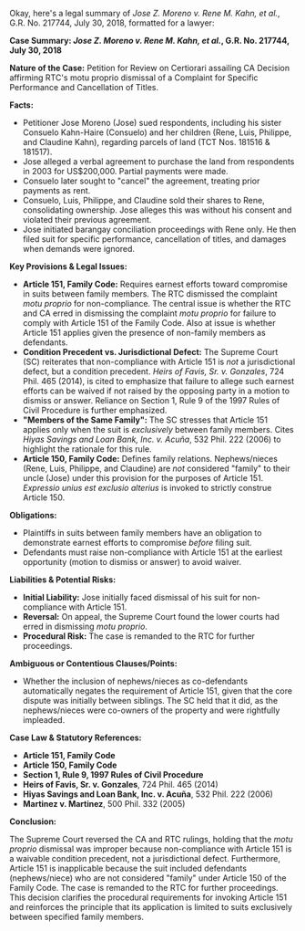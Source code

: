 Okay, here's a legal summary of *Jose Z. Moreno v. Rene M. Kahn, et al.*, G.R. No. 217744, July 30, 2018, formatted for a lawyer:

**Case Summary: *Jose Z. Moreno v. Rene M. Kahn, et al.*, G.R. No. 217744, July 30, 2018**

**Nature of the Case:** Petition for Review on Certiorari assailing CA Decision affirming RTC's motu proprio dismissal of a Complaint for Specific Performance and Cancellation of Titles.

**Facts:**

*   Petitioner Jose Moreno (Jose) sued respondents, including his sister Consuelo Kahn-Haire (Consuelo) and her children (Rene, Luis, Philippe, and Claudine Kahn), regarding parcels of land (TCT Nos. 181516 & 181517).
*   Jose alleged a verbal agreement to purchase the land from respondents in 2003 for US$200,000. Partial payments were made.
*   Consuelo later sought to "cancel" the agreement, treating prior payments as rent.
*   Consuelo, Luis, Philippe, and Claudine sold their shares to Rene, consolidating ownership. Jose alleges this was without his consent and violated their previous agreement.
*   Jose initiated barangay conciliation proceedings with Rene only.  He then filed suit for specific performance, cancellation of titles, and damages when demands were ignored.

**Key Provisions & Legal Issues:**

*   **Article 151, Family Code:** Requires earnest efforts toward compromise in suits between family members.  The RTC dismissed the complaint *motu proprio* for non-compliance. The central issue is whether the RTC and CA erred in dismissing the complaint *motu proprio* for failure to comply with Article 151 of the Family Code. Also at issue is whether Article 151 applies given the presence of non-family members as defendants.
*   **Condition Precedent vs. Jurisdictional Defect:** The Supreme Court (SC) reiterates that non-compliance with Article 151 is *not* a jurisdictional defect, but a condition precedent. *Heirs of Favis, Sr. v. Gonzales*, 724 Phil. 465 (2014), is cited to emphasize that failure to allege such earnest efforts can be waived if not raised by the opposing party in a motion to dismiss or answer. Reliance on Section 1, Rule 9 of the 1997 Rules of Civil Procedure is further emphasized.
*   **"Members of the Same Family":** The SC stresses that Article 151 applies only when the suit is *exclusively* between family members. Cites *Hiyas Savings and Loan Bank, Inc. v. Acuña*, 532 Phil. 222 (2006) to highlight the rationale for this rule.
*   **Article 150, Family Code:** Defines family relations.  Nephews/nieces (Rene, Luis, Philippe, and Claudine) are *not* considered "family" to their uncle (Jose) under this provision for the purposes of Article 151. *Expressio unius est exclusio alterius* is invoked to strictly construe Article 150.

**Obligations:**

*   Plaintiffs in suits between family members have an obligation to demonstrate earnest efforts to compromise *before* filing suit.
*   Defendants must raise non-compliance with Article 151 at the earliest opportunity (motion to dismiss or answer) to avoid waiver.

**Liabilities & Potential Risks:**

*   **Initial Liability:** Jose initially faced dismissal of his suit for non-compliance with Article 151.
*   **Reversal:** On appeal, the Supreme Court found the lower courts had erred in dismissing *motu proprio*.
*   **Procedural Risk:**  The case is remanded to the RTC for further proceedings.

**Ambiguous or Contentious Clauses/Points:**

*   Whether the inclusion of nephews/nieces as co-defendants automatically negates the requirement of Article 151, given that the core dispute was initially between siblings. The SC held that it did, as the nephews/nieces were co-owners of the property and were rightfully impleaded.

**Case Law & Statutory References:**

*   **Article 151, Family Code**
*   **Article 150, Family Code**
*   **Section 1, Rule 9, 1997 Rules of Civil Procedure**
*   **Heirs of Favis, Sr. v. Gonzales**, 724 Phil. 465 (2014)
*   **Hiyas Savings and Loan Bank, Inc. v. Acuña**, 532 Phil. 222 (2006)
*   **Martinez v. Martinez**, 500 Phil. 332 (2005)

**Conclusion:**

The Supreme Court reversed the CA and RTC rulings, holding that the *motu proprio* dismissal was improper because non-compliance with Article 151 is a waivable condition precedent, not a jurisdictional defect. Furthermore, Article 151 is inapplicable because the suit included defendants (nephews/niece) who are not considered "family" under Article 150 of the Family Code. The case is remanded to the RTC for further proceedings. This decision clarifies the procedural requirements for invoking Article 151 and reinforces the principle that its application is limited to suits exclusively between specified family members.
